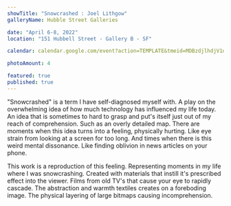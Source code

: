 ```yaml
---
showTitle: "Snowcrashed : Joel Lithgow"
galleryName: Hubble Street Galleries

date: "April 6-8, 2022"
location: "151 Hubbell Street - Gallery B - SF"

calendar: calendar.google.com/event?action=TEMPLATE&tmeid=MDBzdjlhdjV1dW1qdWZ1YzUwbDU3azNwcnIgamxpdGhnb3dAY2NhLmVkdQ&tmsrc=jlithgow%40cca.edu

photoAmount: 4

featured: true
published: true
---
```

"Snowcrashed" is a term I have self-diagnosed myself with.
A play on the overwhelming idea of how much technology has influenced my life today. 
An idea that is sometimes to hard to grasp and put's itself just out of my reach of comprehension.
Such as an overly detailed map.
There are moments when this idea turns into a feeling, physically hurting.
Like eye strain from looking at a screen for too long.
And times when there is this weird mental dissonance.
Like finding oblivion in news articles on your phone.

This work is a reproduction of this feeling.
Representing moments in my life where I was snowcrashing.
Created with materials that instill it's prescribed effect into the viewer.
Films from old TV's that cause your eye to rapidly cascade.
The abstraction and warmth textiles creates on a foreboding image.
The physical layering of large bitmaps causing incomprehension.
